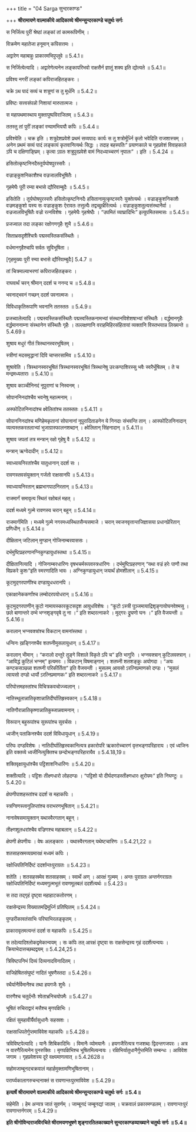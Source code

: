 +++
title = "04 Sarga सुन्दरकाण्डः"

+++
**श्रीरामायणे वाल्माकीये आदिकाव्ये श्रीमन्सुन्दरकाण्डे चतुर्थः सर्गः**

स निर्जित्य पुरीं श्रेष्ठां लङ्कां तां कामरूपिणीम् ।

विक्रमेण महातेजा हनूमान् कपिसत्तमः ।

अद्वारेण महाबाहुः प्राकारमभिपुप्लुवे ॥ 5.4.1॥

स निर्जित्येत्यादि । अद्वारेणेत्यनेन लङ्कापरिभवो राक्षसैर्न ज्ञातुं शक्य इति द्योत्यते ॥ 5.4.1॥

प्रविश्य नगरीं लङ्कां कपिराजहितङ्करः ।

चक्रे ऽथ पादं सव्यं च शत्रूणां स तु मूर्धनि ॥ 5.4.2॥

प्रविष्टः सत्त्वसंपन्नो निशायां मारुतात्मजः ।

स महापथमास्थाय मुक्तापुष्पविराजितम् ॥ 5.4.3॥

ततस्तु तां पुरीं लङ्कां रम्यामभिययौ कपिः ॥ 5.4.4॥

प्रविश्येति । चक्र इति । शत्रुदेशप्रवेशे प्रथमं सव्यपादः कार्यः स तु शत्रोर्मूर्ध्नि कृतो भवेदिति राजशास्त्रम् । अनेन प्रथमं सव्यं पादं लङ्कायं कृतवानित्यर्थः सिद्धः । तदाह बहस्पतिः” प्रयाणकाले च गृहप्रवेशं विवाहकाले ऽपि च दक्षिणाङ्घ्रिम् । कृत्वा ऽग्रतः शत्रुपुरप्रवेशे वामं निदध्याच्चरणं नृपालः” । इति । 5.4.24 ॥

हसितोत्कृष्टनिनदैस्तूर्यघोषपुरस्सरैः ।

वज्राङ्कुशनिकाशैश्च वज्रजालविभूषितैः ।

गृहमेघैः पूरी रम्या बभासे द्यौरिवाम्बुदैः ॥ 5.4.5॥

हसितेति । तूर्यघोषपुरस्सरैः हसितोत्कृष्टनिनदैः हसितानामुत्कृष्टस्वरैः युक्तेत्यर्थः । वज्राङ्कुशनिकाशैः वज्रमङ्कुशो यस्य सः वज्राङ्कुशः ऐरावतः तत्तुल्यैः तद्वच्छुभ्रैरित्यर्थः । वज्राङ्कुशतुल्यसंस्थानैर्वा । वज्रजालविभूषितैः वज्रो रत्नविशेषः । गृहमेघैः गृहश्रेष्ठैः । “उपमितं व्याघ्रादिभिः” इत्युपमितसमासः ॥ 5.4.5॥

प्रजज्वाल तदा लङ्का रक्षोगणगृहैः शुभै ॥ 5.4.6॥

सिताभ्रसदृशैश्चित्रैः पद्मस्वस्तिकसंस्थितैः ।

वर्धमानगृहैश्चापि सर्वतः सुविभूषिता ।

\[गृहमुख्यः पुरी रम्या बभासे द्यौरिवाम्बुदैः\] 5.4.7 ॥

तां चित्रमाल्याभरणां कपिराजहितङ्करः ।

राघवार्थं चरन् श्रीमान् ददर्श च ननन्द च ॥ 5.4.8॥

भवनाद्भवनं गच्छन् ददर्श पवनात्मजः ।

विविधाकृतिरूपाणि भवनानि ततस्ततः ॥ 5.4.9॥

प्रजच्वालेत्यादि । पद्मस्वस्तिकसंस्थितैः पद्मस्वस्तिकनामभ्यां संस्थानविशेशषाभ्यां संस्थितैः । वर्द्धमानगृहैः वर्द्धमाननाम्ना संस्थानेन संस्थितैः गृहैः । तल्लक्षणानि वराहमिहिरसंहितायां व्यक्तानि विस्तभयान्न लिख्यन्ते ॥ 5.4.69॥

शुश्राव मधुरं गीतं त्रिस्थानस्वरभूषितम् ।

स्त्रीणां मदसमृद्धानां दिवि चाप्सरसामिव ॥ 5.4.10॥

शुश्रावेति । त्रिस्थानस्वरभूषितं त्रिस्थानस्वरभूषितं त्रिस्थानेषु उरःकण्ठशिरस्सु भवैः स्वरैर्भूषितम् । ते च मन्द्रमध्यताराः ॥ 5.4.10॥

शुश्राव काञ्चीनिनदं नूपुराणां च निस्वनम् ।

सोपाननिनदांश्चैव भवनेषु महात्मनाम् ।

अस्फोटितनिनादांश्च क्ष्वेलितांश्च ततस्ततः ॥ 5.4.11 ॥

सोपाननिनदांश्च मणिहेमकृतानां सोपानानां नूपुरादिताडनेन ये निनदाः संभवन्ति तान् । आस्फोटितनिनादान् व्यत्यस्तकरतलाभ्यां भुजाग्रास्फालनशब्दान् । क्ष्वेलितान् सिंहनादान् ॥ 5.4.11॥

शुश्राव जपतां तत्र मन्त्रान् रक्षो गृहेषु वै ॥ 5.4.12 ॥

मन्त्रान् ऋग्वेदादीन् ॥ 5.4.12॥

स्वाध्यायनिरतांश्चैव यातुधानान् ददर्श सः ।

रावणस्तवसंयुक्तान् गर्जतो राक्षसानपि ॥ 5.4.13॥

स्वाध्यायनिरतान् ब्रह्मभागपाठनिरतान् ॥ 5.4.13॥

राजमार्गं समावृत्य स्थितं रक्षोबलं महत् ।

ददर्श मध्यमे गुल्मे रावणस्य चरान् बहून् ॥ 5.4.14॥

राजमार्गमिति । मध्यमे गुल्मे नगरमध्यस्थितसैन्यसमाजे । चरान् स्वजनवृत्तान्तजिज्ञासया प्रधानप्रेरितान् प्रणिधीन् ॥ 5.4.14॥

दीक्षितान् जटिलान् मुण्डान् गोजिनाम्बरवाससः ।

दर्भमुष्टिप्रहरणानग्निकुण्डायुधांस्तथा ॥ 5.4.15॥

दीक्षितानित्यादि । गोजिनाम्बरधारिणः वृषभचर्मरूपवस्त्रधारिणः । दर्भमुष्टिप्रहरणान् “यथा वज्रं हरेः पाणौ तथा विप्रकरे कुशः”इति स्मरणादिति भावः । अग्निकुण्डायुधान् जयार्थं होमशीलान् ॥ 5.4.15॥

कूटमुद्गरपाणींश्च दण्डायुधधरानपि ।

एकाक्षानेककर्णांश्च लम्बोदरपयोधरान् ॥ 5.4.16॥

कूटमुद्गरपाणीन् कूटो नामायस्कारकूटसदृश आयुधविशेषः । “कूटो ऽस्त्री पुञ्जमायाद्रिशृङ्गायोघनवेश्मसु । छले बाणान्तरे दम्भे भग्नशृङ्गवृषे तु ना ।” इति शब्दरत्नाकरे । मुद्गरः द्रुघणो घनः ।” इति वैजयन्ती ॥ 5.4.16॥

करालान् भग्नवक्त्रांश्च विकटान् वामनांस्तथा ।

धन्विनः ख़ड्गिनश्चैव शतघ्नीमुसलायुधान् ॥ 5.4.17॥

करालान् भीमान् । “करालो दन्तुरे तुङ्गे विशाले विकृते ऽपि च” इति भागुरिः । भग्नवक्त्रान् कुटिलवक्त्रान् । “आविद्धं कुटिलं भग्नम्” इत्यमरः । विकटान् विषमाङ्गान् । शतघ्नी शतशङ्कुः अयोगदा । “अयः कण्टकसञ्छन्ना शतघ्नी परिकीर्तिता” इति वैजयन्ती । मुसलम् आयसो ऽरत्निप्रमाणको दण्डः । “मुसलं त्वायसो दण्डो धार्यो ऽरत्निप्रमाणकः” इति शब्दरत्नाकरे ॥ 5.4.17॥

परिघोत्तमहस्तांश्च विचित्रकवचोज्ज्वलान् ।

नातिस्थूलान्नातिकृशान्नातिदीर्घातिह्रस्वकान् ॥ 5.4.18॥

नातिगौरान्नातिकृष्णान्नातिकुब्जान्नवामनान् ।

विरूपान् बहुरूपांश्च सुरूपांश्च सुवर्चसः ।

ध्वजीन् पताकिनश्चैव ददर्श विविधायुधान् ॥ 5.4.19॥

परिघः दण्डविशेषः । नातिदीर्घातिहृस्वकानित्यत्र हकारोपरि ऋकारोच्चारणं वृत्तभङ्गपरिहाराय । एवं ध्वजिनः इति वक्तव्ये ध्वजीनित्युक्तिश्च छन्दोभङ्गपरिहारायैव ॥ 5.4.18,19॥

शक्तिवृक्षायुधांश्चैव पट्टिशाशनिधारिणः ॥ 5.4.20॥

शक्तीत्यादि । पट्टिशः तीक्ष्णधारो लोहदण्डः । “पट्टिशो यो दीर्घदणडस्तीक्ष्णधारः क्षुरोपमः” इति निघण्टुः ॥ 5.4.20॥

क्षेपणीपाशहस्तांश्च ददर्श स महाकपिः ।

स्त्रग्विणस्त्वनुलिप्तांश्च वराभरणभूषितान् ॥ 5.4.21॥

नानावेषसमायुक्तान् यथास्वैरगतान् बहून् ।

तीक्ष्णशूलधरांश्चैव वज्रिणश्च महाबलान् ॥ 5.4.22॥

क्षेपणी क्षेपणीयः । वेषः अलङ्कारः । यथास्वैरगतान् यथेष्टचारिणः ॥ 5.4.21,22 ॥

शतसाहस्रमव्यग्रमारक्षं मध्यमं कपिः ।

रक्षोधिपतिनिर्दिष्टं ददर्शान्तःपुराग्रतः ॥ 5.4.23॥

शतेति । शतसहस्रमेव शतसाहस्रम् । स्वार्थे अण् । आरक्षं गुल्मम् । अन्तः पुराग्रतः अन्तर्नगराग्रतः रक्षोधिपतिनिर्दिष्टं मध्यमगुल्मभूतं रावणमूलबलं ददर्शेत्यर्थः ॥ 5.4.23॥

स तदा तद्गृहं दृष्ट्वा महाहाटकतोरणम् ।

राक्षसेन्द्रस्य विख्यातमद्रिमूर्ध्नि प्रतिष्ठितम् ॥ 5.4.24॥

पुण्डरीकावतंसाभिः परिघाभिरलङ्कृतम् ।

प्राकारावृतमत्यन्तं ददर्श स महाकपिः ॥ 5.4.25॥

स तदेत्यादिश्लोकद्वमेकान्वयम् । सः कपिः तत् आरक्षं दृष्ट्वा सः राक्षसेन्द्रस्य गृहं ददर्शेत्यन्वयः । क्रियाभेदात्तच्छब्दद्वयम् ॥ 5.4.24,25॥

त्रिविष्टपनिभं दिव्यं दिव्यनादविनादितम् ।

वाजिहेषितसंघुष्टं नादितं भूषणैस्तदा ॥ 5.4.26॥

रथैर्यानैर्विमानैश्च तथा हयगजैः शुभैः ।

वारणैश्च चतुर्दन्तैः श्वेताभ्रनिचयोपमैः ॥ 5.4.27॥

भूषितं रुचिराद्वारं मत्तैश्च मृगपक्षिभिः ।

रक्षितं सुमहावीर्यैर्वासुधानैः सहस्रशः ।

राक्षसाधिपतेर्गुप्तमाविवेश महाकपिः ॥ 5.4.28॥

त्रविविष्टपेत्यादि । यानैः शिबिकादिभिः । विमानैः व्योमयानैः । हयगजैरित्यत्र गजशब्दः द्विदन्तगजपरः । अत्र न वारणैरित्यनेन पुनरुक्तिः । मृगपक्षिभिश्च भूषितमित्यन्वयः । रक्षिभिर्यातुधानैर्गुप्तमिति सम्बन्धः । आविवेश जगाम । गृहप्रवेशस्य दूरे वक्ष्यमाणत्वात् ॥ 5.4.2628॥

सहोमजाम्बूनदचक्रवालं महार्हमुक्तामणिभूषितानाम् ।

परार्घ्यकालागरुचन्दनाक्तं स रावणान्तःपुरमाविवेश ॥ 5.4.29॥

**इत्यार्षे श्रीरामायणे वाल्माकीये आदिकाव्ये श्रीमन्सुन्दरकाण्डे चतुर्थः सर्गः ॥ 5.4॥**

सहेमेति । हेम अन्यत्र जातं सुवर्णम् । जाम्बूनदं जम्बूनद्यां जातम् । चक्रवालं प्रकारमण्डलम् । रावणान्तःपुरं रावणान्तर्नगरम् ॥ 5.4.29॥

**इति श्रीगोविन्दराजविरचिते श्रीरामयणभूषणे शृङ्गारतिलकाख्याने सुन्दरकाण्डव्याख्याने चतुर्थः सर्गः ॥ 5.4॥**
